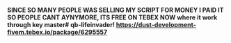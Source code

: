 **__SINCE SO MANY PEOPLE WAS SELLING MY SCRIPT FOR MONEY I PAID IT SO PEOPLE CANT AYNYMORE, ITS FREE ON TEBEX NOW where it work through key master# qb-lifeinvader! https://dust-development-fivem.tebex.io/package/6295557__**
